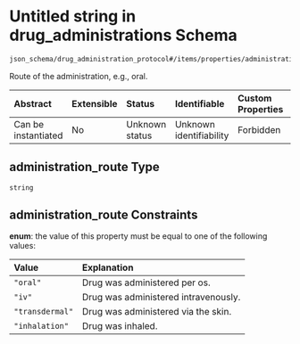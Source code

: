 # Untitled string in drug\_administrations Schema

```txt
json_schema/drug_administration_protocol#/items/properties/administration_route
```

Route of the administration, e.g., oral.

| Abstract            | Extensible | Status         | Identifiable            | Custom Properties | Additional Properties | Access Restrictions | Defined In                                                                                                                   |
| :------------------ | :--------- | :------------- | :---------------------- | :---------------- | :-------------------- | :------------------ | :--------------------------------------------------------------------------------------------------------------------------- |
| Can be instantiated | No         | Unknown status | Unknown identifiability | Forbidden         | Allowed               | none                | [drug\_administrations.schema.json\*](../../out/schemas/sub-schemas/drug_administrations.schema.json "open original schema") |

## administration\_route Type

`string`

## administration\_route Constraints

**enum**: the value of this property must be equal to one of the following values:

| Value           | Explanation                          |
| :-------------- | :----------------------------------- |
| `"oral"`        | Drug was administered per os.        |
| `"iv"`          | Drug was administered intravenously. |
| `"transdermal"` | Drug was administered via the skin.  |
| `"inhalation"`  | Drug was inhaled.                    |
